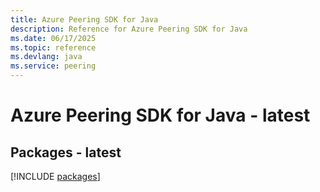 ```yaml
---
title: Azure Peering SDK for Java
description: Reference for Azure Peering SDK for Java
ms.date: 06/17/2025
ms.topic: reference
ms.devlang: java
ms.service: peering
---
```

# Azure Peering SDK for Java - latest
## Packages - latest
[!INCLUDE [packages](peering-index.md)]